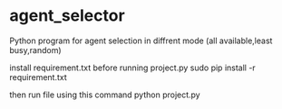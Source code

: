 # agent_selector
Python program for agent selection in diffrent mode (all available,least busy,random)

install requirement.txt before running project.py
sudo pip install -r requirement.txt

then run file using this command
python project.py
